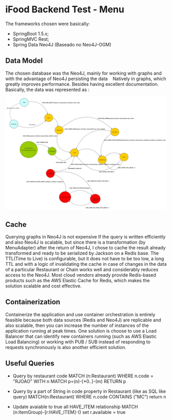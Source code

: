 # iFood Backend Test - Menu

The frameworks chosen were basically:
 
  * SpringBoot 1.5.x;
  * SpringMVC Rest;
  * Spring Data Neo4J (Baseado no Neo4J-OGM)
  
## Data Model

 The chosen database was the Neo4J, mainly for working with graphs and with the advantage of Neo4J persisting the data
   Natively in graphs, which greatly improves performance. Besides having excellent documentation.
  
   Basically, the data was represented as :
  
  ![modelo de dados](https://github.com/fabiocmazzo/ifood-backend-menu-test/raw/master/documents/Ifood%20Menu%20Model.jpg)
 
## Cache

Querying graphs in Neo4J is not expensive If the query is written efficiently and also Neo4J is scalable, but since there is a transformation (by MenuAdapter) after the return of Neo4J, I chose to cache the result already transformed and ready to be serialized by Jackson on a Redis base. The TTL(Time to Live) is configurable, but it does not have to be too low, a long TTL and with a logic of invalidating the cache in case of changes in the data of a particular Restaurant or Chain works well and considerably reduces access to the Neo4J. Most cloud vendors already provide Redis-based products such as the AWS Elastic Cache for Redis, which makes the solution scalable and cost effective.
  
 ## Containerization
  
Containerize the application and use container orchestration is entirely feasible because both data sources (Redis and Neo4J) are replicable and also scalable, then you can  increase the number of instances of the application running at peak times. One solution is   choose to use a Load Balancer that can identify new containers running (such as AWS Elastic Load Balancing) or working with PUB / SUB instead of responding to requests synchronously is also another efficient solution.

## Useful Queries



* Query by restaurant code
MATCH (n:Restaurant) WHERE n.code = "RJOAO" WITH n MATCH p=(n)-[*0..]-(m) RETURN p

* Query by a part of String in code property in Restaurant (like as SQL like query)
MATCH(n:Restaurant) WHERE n.code CONTAINS ("MC") return n

* Update avaiable to true all HAVE_ITEM relationship
MATCH (n:ItemGroup)-[r:HAVE_ITEM]-() set r.available = true


